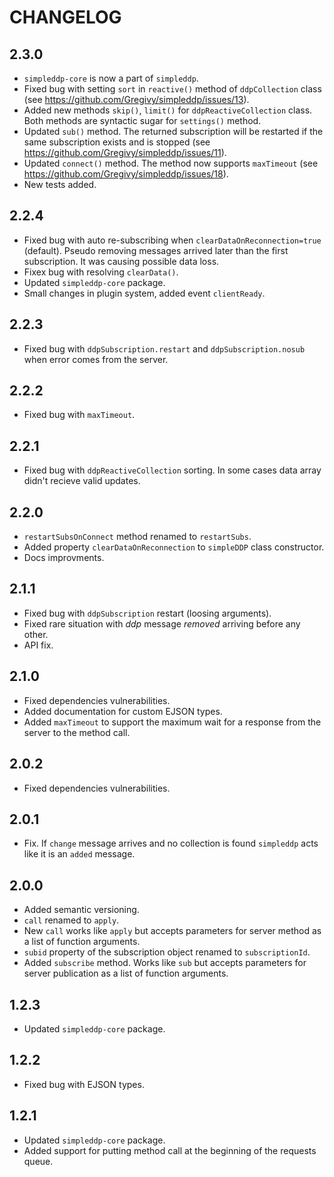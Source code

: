 # CHANGELOG

## 2.3.0

* `simpleddp-core` is now a part of `simpleddp`.
* Fixed bug with setting `sort` in `reactive()` method of `ddpCollection` class (see https://github.com/Gregivy/simpleddp/issues/13).
* Added new methods `skip()`, `limit()` for `ddpReactiveCollection` class. Both methods are syntactic sugar for `settings()` method.
* Updated `sub()` method. The returned subscription will be restarted if the same subscription exists and is stopped (see https://github.com/Gregivy/simpleddp/issues/11).
* Updated `connect()` method. The method now supports `maxTimeout` (see https://github.com/Gregivy/simpleddp/issues/18).
* New tests added.

## 2.2.4

* Fixed bug with auto re-subscribing when `clearDataOnReconnection=true` (default).
  Pseudo removing messages arrived later than the first subscription. It was causing
  possible data loss.
* Fixex bug with resolving `clearData()`.
* Updated `simpleddp-core` package.
* Small changes in plugin system, added event `clientReady`.

## 2.2.3

* Fixed bug with `ddpSubscription.restart` and `ddpSubscription.nosub` when error comes from the server.

## 2.2.2

* Fixed bug with `maxTimeout`.

## 2.2.1

* Fixed bug with `ddpReactiveCollection` sorting. In some cases data array didn't recieve valid updates.

## 2.2.0

* `restartSubsOnConnect` method renamed to `restartSubs`.
* Added property `clearDataOnReconnection` to `simpleDDP` class constructor.
* Docs improvments.

## 2.1.1

* Fixed bug with `ddpSubscription` restart (loosing arguments).
* Fixed rare situation with *ddp* message *removed* arriving before any other.
* API fix.

## 2.1.0

* Fixed dependencies vulnerabilities.
* Added documentation for custom EJSON types.
* Added `maxTimeout` to support the maximum wait for a response from the server to the method call.

## 2.0.2

* Fixed dependencies vulnerabilities.

## 2.0.1

* Fix. If `change` message arrives and no collection is found `simpleddp` acts like it is an `added` message.

## 2.0.0

* Added semantic versioning.
* `call` renamed to `apply`.
* New `call` works like `apply` but accepts parameters for server method as a list of function arguments.
* `subid` property of the subscription object renamed to `subscriptionId`.
* Added `subscribe` method. Works like `sub` but accepts parameters for server publication as a list of function arguments.

## 1.2.3

* Updated `simpleddp-core` package.

## 1.2.2

* Fixed bug with EJSON types.

## 1.2.1

* Updated `simpleddp-core` package.
* Added support for putting method call at the beginning of the requests queue.
